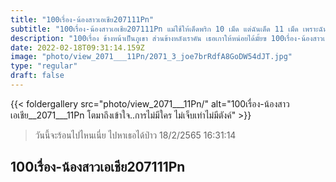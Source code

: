 ```yaml
---
title: "100เรื่อง-น้องสาวเอเชีย207111Pn"
subtitle: "100เรื่อง-น้องสาวเอเชีย207111Pn แม่ใช้ให้เด็ดพริก 10 เม็ด แต่ฉันเด็ด 11 เม็ด เพราะฉันเด็ดเกิน"
description: "100เรื่อง ข้างหน้าเป็นภูเขา ส่วนข้างหลังเราคัน เธอเกาให้หน่อยได้มั้ยฃ 100เรื่อง-น้องสาวเอเชีย207111Pn 18/2/2565 16:31:14"
date: 2022-02-18T09:31:14.159Z
image: "photo/view_2071___11Pn/2071_3_joe7brRdfA8GoDW54dJT.jpg"
type: "regular"
draft: false
---
```


{{< foldergallery src="photo/view_2071___11Pn/" alt="100เรื่อง-น้องสาวเอเชีย__2071___11Pn โตมาถึงเข้าใจ..การไม่มีใคร ไม่เจ็บเท่าไม่มีตังค์" >}}


> วันนี้จะร้อนไปไหนเนี่ย ไปหาเธอได้ป่าว 18/2/2565 16:31:14

## 100เรื่อง-น้องสาวเอเชีย207111Pn
